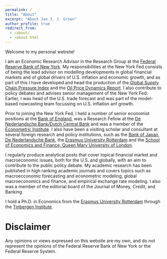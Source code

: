 ```yaml
---
permalink: /
title: "About"
excerpt: "About Jan J. J. Groen"
author_profile: true
redirect_from: 
  - /about/
  - /about.html
---
```


Welcome to my personal website!

I am an Economic Research Advisor in the Research Group at the [Federal Reserve Bank of New York](https://www.newyorkfed.org/research). My responsibilities at the New York Fed consists of being the lead advisor on modelling developments in global financial markets and of global drivers of U.S. inflation and economic growth, and as part of this I have developed and head the production of the [Global Supply Chain Pressure Index](https://www.newyorkfed.org/research/policy/gscpi) and the [Oil Price Dynamics Report](https://www.newyorkfed.org/research/policy/oil_price_dynamics_report). I also contribute to policy debates and advises senior management of the New York Fed. Earlier, I was head of the U.S. trade forecast and was part of the model-based nowcasting team focussing on U.S. inflation anf growth.

Prior to joining the New York Fed, I held a number of senior economist positions at the [Bank of England](https://www.bankofengland.co.uk/), was a Research Fellow at the [De Nederlandsche Bank/Dutch Central Bank](https://www.dnb.nl/en/) and was a member of the [Econometric Institute](https://www.eur.nl/en/ese/department-econometrics). I also have been a visiting scholar and consultant at several foreign research and policy institutions, such as the [Bank of Japan](https://www.boj.or.jp/en/), [De Nederlandsche Bank](https://www.dnb.nl/en/), the [Erasmus University Rotterdam](https://www.eur.nl/en/ese/department-econometrics) and the [School of Economics and Finance, Queen Mary University of London](https://www.qmul.ac.uk/sef/).

I regularly produce analytical posts that cover topical financial market and macroeconomic issues, both for the U.S. and globally, with an aim to contribute to the public policy debate. My academic research has been published in high ranking academic journals and covers topics such as macroecconomic forecasting and econometric modeling, global macroeconomics and finance, and empirical exchange rate modeling. I also was a member of the editorial board of the Journal of Money, Credit, and Banking.

I hold a Ph.D. in Economics from the [Erasmus University Rotterdam](https://www.eur.nl/en) through the [Tinbergen Institute](https://www.tinbergen.nl/about-tinbergen-institute/).


Disclaimer
======
Any opinions or views expressed on this website are my own, and do not represent the opinions of the Federal Reserve Bank of New York or the Federal Reserve System.

